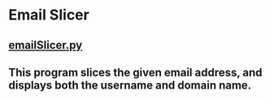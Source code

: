 # Email Slicer

## [emailSlicer.py](https://github.com/Mannuel25/Mini-Python-Projects/blob/master/email_slicer/emailSlicer.py)

## This program slices the given email address, and displays both the username and domain name.